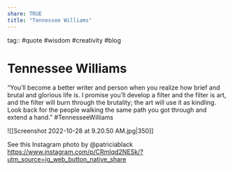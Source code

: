 ```yaml
---
share: TRUE
title: "Tennessee Williams"
---
```



tag:: #quote #wisdom #creativity #blog 

# Tennessee Williams 
“You’ll become a better writer and person when you realize how brief and brutal and glorious life is. I promise you’ll develop a filter and the filter is art, and the filter will burn through the brutality; the art will use it as kindling. Look back for the people walking the same path you got through and extend a hand.” 
#TennesseeWilliams


![[Screenshot 2022-10-28 at 9.20.50 AM.jpg|350]]

See this Instagram photo by @patriciablack
https://www.instagram.com/p/CRmIqd2NESk/?utm_source=ig_web_button_native_share
